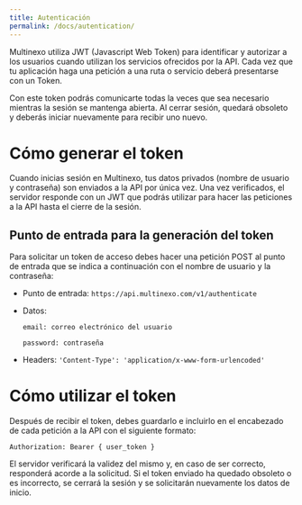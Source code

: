 ```yaml
---
title: Autenticación
permalink: /docs/autentication/
---
```

Multinexo utiliza JWT (Javascript Web Token) para identificar y autorizar a los usuarios cuando utilizan los servicios ofrecidos por la
API. Cada vez que tu aplicación haga una petición a una ruta o servicio deberá presentarse con un Token.

Con este token podrás comunicarte todas la veces que sea necesario mientras la sesión se mantenga abierta. Al cerrar sesión, quedará
obsoleto y deberás iniciar nuevamente para recibir uno nuevo.

# Cómo generar el token

Cuando inicias sesión en Multinexo, tus datos privados (nombre de usuario y contraseña) son enviados a la API por única vez. Una vez
verificados, el servidor responde con un JWT que podrás utilizar para hacer las peticiones a la API hasta el cierre de la sesión.

## Punto de entrada para la generación del token

Para solicitar un token de acceso debes hacer una petición POST al punto de entrada que se indica a continuación con el nombre de usuario
y la contraseña:

- Punto de entrada: `https://api.multinexo.com/v1/authenticate`

- Datos:

  `email: correo electrónico del usuario`

  `password: contraseña`

- Headers: `'Content-Type': 'application/x-www-form-urlencoded'`

# Cómo utilizar el token

Después de recibir el token, debes guardarlo e incluirlo en el encabezado de cada petición a la API con el siguiente formato:

  `Authorization: Bearer { user_token }`

El servidor verificará la validez del mismo y, en caso de ser correcto, responderá acorde a la solicitud. Si el token enviado ha quedado
obsoleto o es incorrecto, se cerrará la sesión y se solicitarán nuevamente los datos de inicio.
